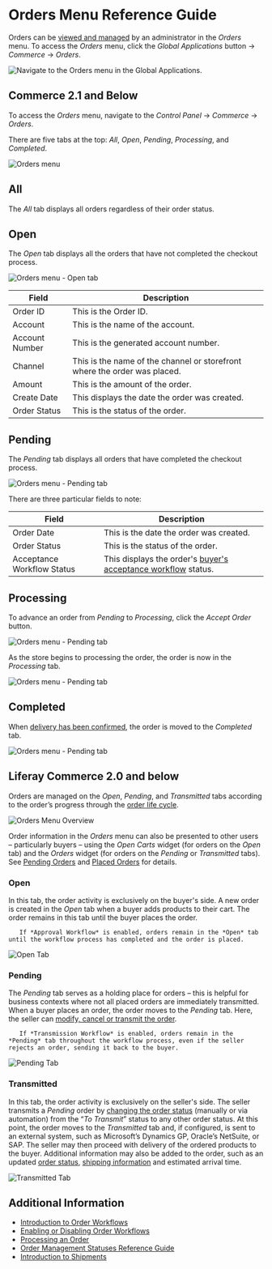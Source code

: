 # Orders Menu Reference Guide

Orders can be [viewed and managed](./processing-an-order.md) by an administrator in the _Orders_ menu. To access the _Orders_ menu, click the _Global Applications_ button &rarr; _Commerce_ &rarr; _Orders_.

![Navigate to the Orders menu in the Global Applications.](./orders-menu-reference-guide/images/11.png)

## Commerce 2.1 and Below

To access the _Orders_ menu, navigate to the _Control Panel_ &rarr; _Commerce_ &rarr; _Orders_.

There are five tabs at the top: _All_, _Open_, _Pending_, _Processing_, and _Completed_.

![Orders menu](./orders-menu-reference-guide/images/05.png)

## All

The _All_ tab displays all orders regardless of their order status.

## Open

The _Open_ tab displays all the orders that have not completed the checkout process.

![Orders menu - Open tab](./orders-menu-reference-guide/images/07.png)

| Field          | Description                                                               |
| -------------- | ------------------------------------------------------------------------- |
| Order ID       | This is the Order ID.                                                     |
| Account        | This is the name of the account.                                          |
| Account Number | This is the generated account number.                                     |
| Channel        | This is the name of the channel or storefront where the order was placed. |
| Amount         | This is the amount of the order.                                          |
| Create Date    | This displays the date the order was created.                             |
| Order Status   | This is the status of the order.                                          |

## Pending

The _Pending_ tab displays all orders that have completed the checkout process.

![Orders menu - Pending tab](./orders-menu-reference-guide/images/06.png)

There are three particular fields to note:

| Field                      | Description                                                                                                                  |
| -------------------------- | ---------------------------------------------------------------------------------------------------------------------------- |
| Order Date                 | This is the date the order was created.                                                                                      |
| Order Status               | This is the status of the order.                                                                                             |
| Acceptance Workflow Status | This displays the order's [buyer's acceptance workflow](../order-workflows/enabling-or-disabling-order-workflows.md) status. |

## Processing

To advance an order from _Pending_ to _Processing_, click the _Accept Order_ button.

![Orders menu - Pending tab](./orders-menu-reference-guide/images/10.png)

As the store begins to processing the order, the order is now in the _Processing_ tab.

![Orders menu - Pending tab](./orders-menu-reference-guide/images/09.png)

## Completed

When [delivery has been confirmed](../shipments/introduction-to-shipments.md), the order is moved to the _Completed_ tab.

![Orders menu - Pending tab](./orders-menu-reference-guide/images/08.png)

## Liferay Commerce 2.0 and below

Orders are managed on the _Open_, _Pending_, and _Transmitted_ tabs according to the order’s progress through the [order life cycle](./order-life-cycle.md).

![Orders Menu Overview](./orders-menu-reference-guide/images/01.png 'Orders Menu Overview')

Order information in the _Orders_ menu can also be presented to other users – particularly buyers – using the _Open Carts_ widget (for orders on the _Open_ tab) and the _Orders_ widget (for orders on the _Pending_ or _Transmitted_ tabs). See [Pending Orders](../../creating-store-content/commerce-storefront-pages/pending-orders.md) and [Placed Orders](../../creating-store-content/commerce-storefront-pages/placed-orders.md) for details.

### Open

In this tab, the order activity is exclusively on the buyer's side. A new order is created in the _Open_ tab when a buyer adds products to their cart. The order remains in this tab until the buyer places the order.

```note::
   If *Approval Workflow* is enabled, orders remain in the *Open* tab until the workflow process has completed and the order is placed.
```

![Open Tab](./orders-menu-reference-guide/images/02.png 'Open Tab')

### Pending

The _Pending_ tab serves as a holding place for orders – this is helpful for business contexts where not all placed orders are immediately transmitted. When a buyer places an order, the order moves to the _Pending_ tab. Here, the seller can [modify, cancel or transmit the order](./processing-an-order.md#commerce-20-and-below).

```note::
   If *Transmission Workflow* is enabled, orders remain in the *Pending* tab throughout the workflow process, even if the seller rejects an order, sending it back to the buyer.
```

![Pending Tab](./orders-menu-reference-guide/images/03.png 'Pending Tab')

### Transmitted

In this tab, the order activity is exclusively on the seller's side. The seller transmits a _Pending_ order by [changing the order status](./processing-an-order.md#commerce-20-and-below) (manually or via automation) from the “_To Transmit_” status to any other order status. At this point, the order moves to the _Transmitted_ tab and, if configured, is sent to an external system, such as Microsoft’s Dynamics GP, Oracle’s NetSuite, or SAP. The seller may then proceed with delivery of the ordered products to the buyer. Additional information may also be added to the order, such as an updated [order status](./order-management-statuses-reference-guide.md), [shipping information](../shipments/introduction-to-shipments.md) and estimated arrival time.

![Transmitted Tab](./orders-menu-reference-guide/images/04.png 'Transmitted Tab')

## Additional Information

-   [Introduction to Order Workflows](../order-workflows/introduction-to-order-workflows.md)
-   [Enabling or Disabling Order Workflows](../order-workflows/enabling-or-disabling-order-workflows.md)
-   [Processing an Order](./processing-an-order.md)
-   [Order Management Statuses Reference Guide](./order-management-statuses-reference-guide.md)
-   [Introduction to Shipments](../shipments/introduction-to-shipments.md)
